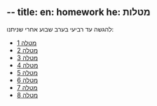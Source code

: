 --
title:
  en: homework
  he: מטלות
--

להגשה עד רביעי בערב שבוע אחרי שניתנו:

- [מטלה 1](exercise01.pdf)
- [מטלה 2](exercise02.pdf)
- [מטלה 3](exercise03.pdf)
- [מטלה 4](exercise04.pdf)
- [מטלה 5](exercise05.pdf)
- [מטלה 6](exercise06.pdf)
- [מטלה 7](exercise07.pdf)
- [מטלה 8](exercise08.pdf)

